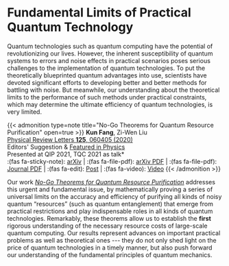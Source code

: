 # Fundamental Limits of Practical Quantum Technology



Quantum technologies such as quantum computing have the potential of revolutionizing our lives. However, the inherent susceptibility of quantum systems to errors and noise effects in practical scenarios poses serious challenges to the implementation of quantum technologies. To put the theoretically blueprinted quantum advantages into use, scientists have devoted significant efforts to developing better and better methods for battling with noise. But meanwhile, our understanding about the theoretical limits to the performance of such methods under practical constraints, which may determine the ultimate efficiency of quantum technologies, is very limited. 

{{< admonition type=note title="No-Go Theorems for Quantum Resource Purification" open=true >}}
**Kun Fang**, Zi-Wen Liu\
[Physical Review Letters **125**, 060405 (2020)](https://journals.aps.org/prl/abstract/10.1103/PhysRevLett.125.060405)\
Editors' Suggestion & [Featured in Physics](https://physics.aps.org/articles/v13/s105)\
Presented at QIP 2021, TQC 2021 as talk*\
:(fas fa-sticky-note): [arXiv](https://arxiv.org/abs/1909.02540) | :(fas fa-file-pdf): [arXiv PDF](/manuscript/FL19-arxiv.pdf)  | :(fas fa-file-pdf): [Journal PDF](/manuscript/FL20-PRL.pdf) | :(fas fa-edit): [Post](/nogo-theorems) | :(fas fa-video): [Video](https://www.youtube.com/watch?v=h7TAEVOI4ik&list=PL5DZ45amUsqIaqE9EIemfc9LzeWzXnGY_&index=22) 
{{< /admonition >}}

Our work [*No-Go Theorems for Quantum Resource Purification*](https://journals.aps.org/prl/abstract/10.1103/PhysRevLett.125.060405) addresses this urgent and fundamental issue, by mathematically proving a series of universal limits on the accuracy and efficiency of purifying all kinds of noisy quantum “resources” (such as quantum entanglement) that emerge from practical restrictions and play indispensable roles in all kinds of quantum technologies. Remarkably, these theorems allow us to establish the **first** rigorous understanding of the necessary resource costs of large-scale quantum computing. Our results represent advances on important practical problems as well as theoretical ones --- they do not only shed light on the price of quantum technologies in a timely manner, but also push forward our understanding of the fundamental principles of quantum mechanics.

